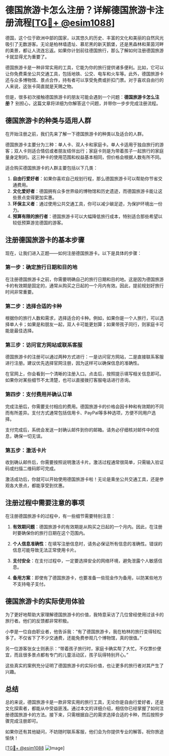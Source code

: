 # 德国旅游卡怎么注册？详解德国旅游卡注册流程[[TG💪+ @esim1088](https://t.me/s/esim1088)]

德国，这个位于欧洲中部的国家，以其悠久的历史、丰富的文化和美丽的自然风光吸引了无数游客。无论是柏林墙遗址、慕尼黑的新天鹅堡，还是黑森林和莱茵河畔的美景，都让人流连忘返。如果你计划前往德国旅行，那么了解如何注册德国旅游卡就显得尤为重要了。

德国旅游卡是一种非常实用的工具，它能为你的旅行提供诸多便利。比如，它可以让你免费乘坐公共交通工具，包括地铁、公交、电车和火车等。此外，德国旅游卡还与众多博物馆、景点合作，持有者可以享受免费或折扣门票。对于喜欢自由行的人来说，这张卡简直就是天赐之物。

但是，很多初次接触德国旅游卡的朋友可能会遇到一个问题：**德国旅游卡怎么注册？** 别担心，这篇文章将详细为你解答这个问题，并带你一步步完成注册流程。

## 德国旅游卡的种类与适用人群

在开始注册之前，我们先来了解一下德国旅游卡的种类以及适合的人群。

德国旅游卡主要分为三种：单人卡、双人卡和家庭卡。单人卡适用于独自旅行的游客；双人卡则适合情侣或者朋友结伴出行；家庭卡则是为带着孩子一起旅行的家庭量身定制的。这三种卡的使用范围和权益基本相同，但价格会根据人数有所不同。

适合购买德国旅游卡的人群主要包括以下几类：

1. **自由行爱好者**：如果你喜欢自己规划行程，那么德国旅游卡可以帮助你节省交通费用。
2. **文化爱好者**：德国拥有众多世界级的博物馆和历史遗迹，而德国旅游卡能让这些景点变得更加实惠。
3. **环保主义者**：通过使用公共交通工具，你可以减少碳足迹，为保护环境出一份力。
4. **预算有限的旅行者**：德国旅游卡可以大幅降低旅行成本，特别适合那些希望以较低预算游览德国的游客。

## 注册德国旅游卡的基本步骤

现在，让我们进入正题——如何注册德国旅游卡。以下是具体的步骤：

### 第一步：确定旅行日期和目的地

在注册德国旅游卡之前，你需要明确自己的旅行日期和目的地。这是因为德国旅游卡的有效期是固定的，通常从购买之日起的一个月内有效。因此，提前规划好旅行时间非常重要。

### 第二步：选择合适的卡种

根据你的旅行人数和需求，选择适合的卡种。例如，如果你是一个人旅行，可以选择单人卡；如果是和朋友一起，双人卡可能更划算；如果带孩子同行，则家庭卡可能是最佳选择。

### 第三步：访问官方网站或联系客服

德国旅游卡的注册可以通过两种方式进行：一是访问官方网站，二是直接联系客服进行注册。建议优先选择官网注册，因为这样可以确保信息的准确性。

在官网上，你会看到一个清晰的注册入口。点击后，按照提示填写相关信息即可。如果你对某些细节不太清楚，也可以直接拨打客服电话进行咨询。

### 第四步：支付费用并确认订单

完成注册后，你需要支付相应的费用。德国旅游卡的价格会因卡种和有效期的不同而有所差异。支付方式通常包括信用卡、PayPal等多种选项，方便不同用户选择。

支付完成后，系统会发送一封确认邮件到你的邮箱。请务必仔细核对邮件中的信息，确保一切无误。

### 第五步：激活卡片

收到确认邮件后，你需要按照说明激活卡片。激活过程通常很简单，只需输入验证码或扫描二维码即可完成。

激活成功后，你就可以开始使用德国旅游卡啦！无论是乘坐公共交通工具，还是参观各大景点，都能享受到优惠。

## 注册过程中需要注意的事项

在注册德国旅游卡的过程中，有一些细节需要特别注意：

1. **有效期问题**：德国旅游卡的有效期是从购买之日起的一个月内。因此，在注册时要确保你的旅行日期在这个范围内。
   
2. **个人信息准确性**：在填写注册信息时，请务必保证所有信息的准确性。错误的信息可能导致无法正常使用卡片。

3. **支付安全**：在支付过程中，一定要选择安全的网络环境，避免泄露个人敏感信息。

4. **备用方案**：即使有了德国旅游卡，也要准备一些现金作为备用，以防某些地方不支持电子支付。

## 德国旅游卡的实际使用体验

为了更好地帮助大家理解德国旅游卡的价值，我特意采访了几位曾经使用过该卡的旅行者。他们的反馈都非常积极。

小李是一位自由职业者，他告诉我：“有了德国旅游卡，我在柏林的旅行变得轻松多了。不仅省下了不少交通费，还能免费参观几个博物馆，真的很值。”

另一位游客张女士则表示：“带着孩子旅行时，家庭卡确实帮了大忙。不仅票价便宜，而且很多景点都有专门的儿童活动区，孩子玩得特别开心。”

这些真实的案例充分证明了德国旅游卡的实际价值，也让更多的旅行者对其产生了兴趣。

## 总结

总的来说，德国旅游卡是一款非常实用的旅行工具，无论你是自由行爱好者，还是文化探索者，都能从中受益匪浅。通过本文的详细介绍，相信你已经掌握了如何注册德国旅游卡的方法。接下来，只需根据自己的需求选择合适的卡种，然后按照步骤完成注册即可。

如果你还有其他疑问，不妨随时联系客服，他们会为你提供专业的解答。祝你旅途愉快！

[[TG💪+ @esim1088](https://t.me/s/esim1088) ![Image](https://i.postimg.cc/4NQfJmqS/Snipaste-2025-05-13-00-14-12.png)]